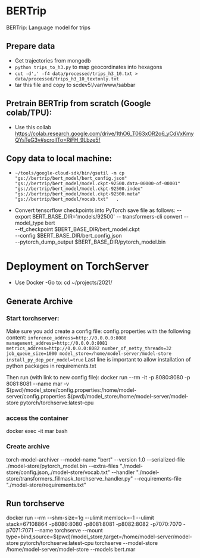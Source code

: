 # BERTrip
BERTrip: Language model for trips


## Prepare data
- Get trajectories from mongodb
- `python trips_to_h3.py` to map geocordinates into hexagons
- `cut -d',' -f4 data/processed/trips_h3_10.txt > data/processed/trips_h3_10_textonly.txt`
- tar this file and copy to scdev5:/var/www/sabbar
  
## Pretrain BERTrip from scratch (Google colab/TPU):
- Use this collab https://colab.research.google.com/drive/1thO6_T063xOR2o6_yCdVxKmyQYsTeG3v#scrollTo=RiFH_9Lbze5f

## Copy data to local machine:
- `~/tools/google-cloud-sdk/bin/gsutil -m cp   "gs://bertrip/bert_model/bert_config.json"   "gs://bertrip/bert_model/model.ckpt-92500.data-00000-of-00001"   "gs://bertrip/bert_model/model.ckpt-92500.index"   "gs://bertrip/bert_model/model.ckpt-92500.meta"   "gs://bertrip/bert_model/vocab.txt"   .`

- Convert tensorflow checkpoints into PyTorch save file as follows:
-- export BERT_BASE_DIR='models/92500'
-- transformers-cli convert --model_type bert \
  --tf_checkpoint $BERT_BASE_DIR/bert_model.ckpt \
  --config $BERT_BASE_DIR/bert_config.json \
  --pytorch_dump_output $BERT_BASE_DIR/pytorch_model.bin

# Deployment on TorchServer
- Use Docker
-Go to: cd ~/projects/2021/

## Generate Archive
### Start torchserver:
Make sure you add create a config file: config.properties with the following content:
`
inference_address=http://0.0.0.0:8080
management_address=http://0.0.0.0:8081
metrics_address=http://0.0.0.0:8082
number_of_netty_threads=32
job_queue_size=1000
model_store=/home/model-server/model-store
install_py_dep_per_model=true
`
Last line is important to allow installation of python packages in requirements.txt

Then run (with link to new config file):
docker run --rm -it -p 8080:8080 -p 8081:8081 --name mar -v $(pwd)/model_store/config.properties:/home/model-server/config.properties $(pwd)/model_store:/home/model-server/model-store  pytorch/torchserve:latest-cpu

### access the container
docker exec -it mar bash

### Create archive
torch-model-archiver --model-name "bert" --version 1.0 --serialized-file ./model-store/pytorch_model.bin --extra-files "./model-store/config.json,./model-store/vocab.txt" --handler "./model-store/transformers_fillmask_torchserve_handler.py" --requirements-file "./model-store/requirements.txt"

## Run torchserve
docker run --rm --shm-size=1g         --ulimit memlock=-1         --ulimit stack=67108864         -p8080:8080         -p8081:8081         -p8082:8082         -p7070:7070         -p7071:7071    --name torchserve     --mount type=bind,source=$(pwd)/model_store,target=/home/model-server/model-store  pytorch/torchserve:latest-cpu torchserve --model-store /home/model-server/model-store --models bert.mar 

